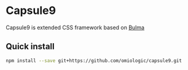 # Capsule9

Capsule9 is extended CSS framework based on [Bulma](https://github.com/jgthms/bulma)


## Quick install

```sh
npm install --save git+https://github.com/omiologic/capsule9.git
```